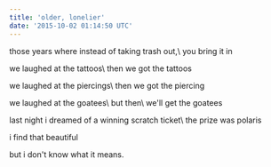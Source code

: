```yaml
---
title: 'older, lonelier'
date: '2015-10-02 01:14:50 UTC'
---
```


those years where instead of taking trash out,\\
you bring it in

we laughed at the tattoos\\
then we got the tattoos

we laughed at the piercings\\
then we got the piercing

we laughed at the goatees\\
but then\\
we'll get the goatees

last night i dreamed of a winning scratch ticket\\
the prize was polaris

i find that beautiful

but i don't know what it means.
